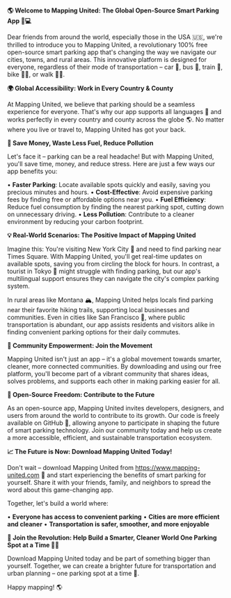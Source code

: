 **🌎 Welcome to Mapping United: The Global Open-Source Smart Parking App 🚗💻**

Dear friends from around the world, especially those in the USA 🇺🇸, we're thrilled to introduce you to Mapping United, a revolutionary 100% free open-source smart parking app that's changing the way we navigate our cities, towns, and rural areas. This innovative platform is designed for everyone, regardless of their mode of transportation – car 🚗, bus 🚌, train 🚂, bike 🚴‍♂️, or walk 🚶‍♀️.

**🌍 Global Accessibility: Work in Every Country & County**

At Mapping United, we believe that parking should be a seamless experience for everyone. That's why our app supports all languages 💬 and works perfectly in every country and county across the globe 🌎. No matter where you live or travel to, Mapping United has got your back.

**💸 Save Money, Waste Less Fuel, Reduce Pollution**

Let's face it – parking can be a real headache! But with Mapping United, you'll save time, money, and reduce stress. Here are just a few ways our app benefits you:

• **Faster Parking**: Locate available spots quickly and easily, saving you precious minutes and hours.
• **Cost-Effective**: Avoid expensive parking fees by finding free or affordable options near you.
• **Fuel Efficiency**: Reduce fuel consumption by finding the nearest parking spot, cutting down on unnecessary driving.
• **Less Pollution**: Contribute to a cleaner environment by reducing your carbon footprint.

**💡 Real-World Scenarios: The Positive Impact of Mapping United**

Imagine this: You're visiting New York City 🗽️ and need to find parking near Times Square. With Mapping United, you'll get real-time updates on available spots, saving you from circling the block for hours. In contrast, a tourist in Tokyo 🗼️ might struggle with finding parking, but our app's multilingual support ensures they can navigate the city's complex parking system.

In rural areas like Montana 🏔️, Mapping United helps locals find parking near their favorite hiking trails, supporting local businesses and communities. Even in cities like San Francisco 🌉, where public transportation is abundant, our app assists residents and visitors alike in finding convenient parking options for their daily commutes.

**🤝 Community Empowerment: Join the Movement**

Mapping United isn't just an app – it's a global movement towards smarter, cleaner, more connected communities. By downloading and using our free platform, you'll become part of a vibrant community that shares ideas, solves problems, and supports each other in making parking easier for all.

**🔑 Open-Source Freedom: Contribute to the Future**

As an open-source app, Mapping United invites developers, designers, and users from around the world to contribute to its growth. Our code is freely available on GitHub 🤖, allowing anyone to participate in shaping the future of smart parking technology. Join our community today and help us create a more accessible, efficient, and sustainable transportation ecosystem.

**📈 The Future is Now: Download Mapping United Today!**

Don't wait – download Mapping United from https://www.mapping-united.com 📲 and start experiencing the benefits of smart parking for yourself. Share it with your friends, family, and neighbors to spread the word about this game-changing app.

Together, let's build a world where:

• **Everyone has access to convenient parking**
• **Cities are more efficient and cleaner**
• **Transportation is safer, smoother, and more enjoyable**

**🌟 Join the Revolution: Help Build a Smarter, Cleaner World One Parking Spot at a Time 🚗💚**

Download Mapping United today and be part of something bigger than yourself. Together, we can create a brighter future for transportation and urban planning – one parking spot at a time 💫.

Happy mapping! 🌎